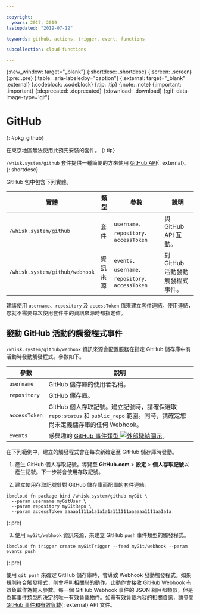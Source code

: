 ```yaml
---

copyright:
  years: 2017, 2019
lastupdated: "2019-07-12"

keywords: github, actions, trigger, event, functions

subcollection: cloud-functions

---
```


{:new_window: target="_blank"}
{:shortdesc: .shortdesc}
{:screen: .screen}
{:pre: .pre}
{:table: .aria-labeledby="caption"}
{:external: target="_blank" .external}
{:codeblock: .codeblock}
{:tip: .tip}
{:note: .note}
{:important: .important}
{:deprecated: .deprecated}
{:download: .download}
{:gif: data-image-type='gif'}


# GitHub
{: #pkg_github}

在東京地區無法使用此預先安裝的套件。
{: tip}

`/whisk.system/github` 套件提供一種簡便的方來使用 [GitHub API](https://developer.github.com/){: external}。
{: shortdesc}

GitHub 包中包含下列實體。

|實體|類型|參數|說明|
| --- | --- | --- | --- |
| `/whisk.system/github` |套件|`username`、`repository`、`accessToken`|與 GitHub API 互動。|
|`/whisk.system/github/webhook` |資訊來源|`events`、`username`、`repository`、`accessToken`|對 GitHub 活動發動觸發程式事件。|

建議使用 `username`、`repository` 及 `accessToken` 值來建立套件連結。使用連結，您就不需要每次使用套件中的資訊來源時都指定值。

## 發動 GitHub 活動的觸發程式事件

`/whisk.system/github/webhook` 資訊來源會配置服務在指定 GitHub 儲存庫中有活動時發動觸發程式。參數如下。

| 參數 |說明|
| --- | --- |
| `username` |GitHub 儲存庫的使用者名稱。|
| `repository` |GitHub 儲存庫。|
| `accessToken` |GitHub 個人存取記號。建立記號時，請確保選取 `repo:status` 和 `public_repo` 範圍。同時，請確定您尚未定義儲存庫的任何 Webhook。|
| `events` |感興趣的 [GitHub 事件類型 ![外部鏈結圖示](../icons/launch-glyph.svg "外部鏈結圖示")](https://developer.github.com/v3/activity/events/types/)。|

在下列範例中，建立的觸發程式會在每次新確定至 GitHub 儲存庫時發動。

1. 產生 GitHub 個人存取記號。導覽至 **GitHub.com** > **設定** > **個人存取記號**以產生記號。下一步將會使用存取記號。

2. 建立使用存取記號針對 GitHub 儲存庫而配置的套件連結。
  ```
  ibmcloud fn package bind /whisk.system/github myGit \
    --param username myGitUser \
    --param repository myGitRepo \
    --param accessToken aaaaa1111a1a1a1a1a111111aaaaaa1111aa1a1a
  ```
  {: pre}

3. 使用 `myGit/webhook` 資訊來源，來建立 GitHub `push` 事件類型的觸發程式。
  ```
  ibmcloud fn trigger create myGitTrigger --feed myGit/webhook --param events push
  ```
  {: pre}

  使用 `git push` 來確定 GitHub 儲存庫時，會導致 Webhook 發動觸發程式。如果規則符合觸發程式，則會呼叫相關聯的動作。此動作會接收 GitHub Webhook 有效負載作為輸入參數。每一個 GitHub Webhook 事件的 JSON 綱目都類似，但是為其事件類型所決定的唯一有效負載物件。如需有效負載內容的相關資訊，請參閱 [GitHub 事件和有效負載](https://developer.github.com/v3/activity/events/types/){: external} API 文件。



